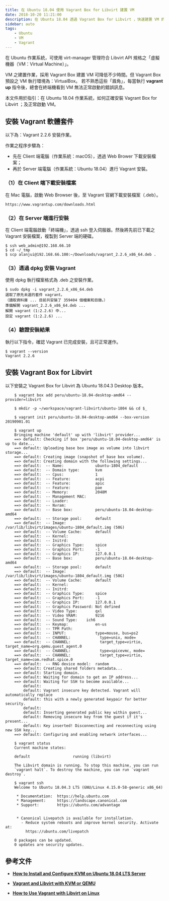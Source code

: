 ```yaml
---
title: 在 Ubuntu 18.04 使用 Vagrant Box for Libvirt 建置 VM
date: 2018-10-20 11:21:00
description: 在 Ubuntu 18.04 透過 Vagrant Box for Libvirt ，快速建置 VM 的秘訣。 
sidebar: auto
tags:
    - Ubuntu
    - VM
    - Vagrant
---
```


在 Ubuntu 作業系統，可使用 virt-manager 管理符合 Libvirt API 規格之「虛擬機器（VM：Virtual Machine）」。

VM 之建置作業，採用 Vagrant Box 建置 VM 可降低不少時間。但 Vagrant Box 預設之 VM 執行環境為：VirtualBox。 若不熟悉這些「眉角」，每當執行 **vagrant up** 指令後，總會在終端機看到 VM 無法正常啟動的錯誤訊息。

本文件用於指引：在 Ubuntu 18.04 作業系統，如何正確安裝 Vagrant Box for Libvirt ；及正常啟動 VM。


## 安裝 Vagrant 軟體套件

以下為：Vagrant 2.2.6 安裝作業。

作業之程序步驟為：

- 先在 Client 端電腦（作業系統：macOS），透過 Web Brower 下載安裝檔案；
- 再於 Server 端電腦（作業系統：Ubuntu 18.04）進行 Vagrant 安裝。


### （1）在 Client 端下載安裝檔案

在 Mac 電腦，啟動 Web Browser 後，至 Vagrant 官網下載安裝檔案（.deb）。

```
https://www.vagrantup.com/downloads.html
```


### （2）在 Server 端進行安裝

在 Client 端電腦啟動「終端機」，透過 ssh 登入伺服器。然後將先前已下載之 Vagrant 安裝檔案，複製到 Server 端的硬碟。 


    $ ssh web_admin@192.168.66.10
    $ cd ~/_tmp
    $ scp alanjui@192.168.66.100:~/Downloads/vagrant_2.2.6_x86_64.deb .


### （3）透過 dpkg 安裝 Vagrant

使用 dpkg 執行檔案格式為 .deb 之安裝作業。


    $ sudo dpkg -i vagrant_2.2.6_x86_64.deb
    選取了原先未選的套件 vagrant。
    （讀取資料庫 ... 目前共安裝了 359404 個檔案和目錄。）
    準備解開 vagrant_2.2.6_x86_64.deb ...
    解開 vagrant (1:2.2.6) 中...
    設定 vagrant (1:2.2.6) ...


### （4）驗證安裝結果

執行以下指令，確認 Vagrant 已完成安裝，且可正常運作。


    $ vagrant --version
    Vagrant 2.2.6



## 安裝 Vagrant Box for Libvirt

以下安裝之 Vagrant Box for Libvirt 為 Ubuntu 18.04.3 Desktop 版本。

```shell script
    $ vagrant box add peru/ubuntu-18.04-desktop-amd64 --provider=libvirt
    
    $ mkdir -p ~/workspace/vagrant-libvirt/ubuntu-1804 && cd $_
    
    $ vagrant init peru/ubuntu-18.04-desktop-amd64 --box-version 20190901.01
    
    $ vagrant up
    Bringing machine 'default' up with 'libvirt' provider...
    ==> default: Checking if box 'peru/ubuntu-18.04-desktop-amd64' is up to date...
    ==> default: Uploading base box image as volume into libvirt storage...
    ==> default: Creating image (snapshot of base box volume).
    ==> default: Creating domain with the following settings...
    ==> default:  -- Name:              ubuntu-1804_default
    ==> default:  -- Domain type:       kvm
    ==> default:  -- Cpus:              1
    ==> default:  -- Feature:           acpi
    ==> default:  -- Feature:           apic
    ==> default:  -- Feature:           pae
    ==> default:  -- Memory:            2048M
    ==> default:  -- Management MAC:
    ==> default:  -- Loader:
    ==> default:  -- Nvram:
    ==> default:  -- Base box:          peru/ubuntu-18.04-desktop-amd64
    ==> default:  -- Storage pool:      default
    ==> default:  -- Image:             /var/lib/libvirt/images/ubuntu-1804_default.img (50G)
    ==> default:  -- Volume Cache:      default
    ==> default:  -- Kernel:
    ==> default:  -- Initrd:
    ==> default:  -- Graphics Type:     spice
    ==> default:  -- Graphics Port:     -1
    ==> default:  -- Graphics IP:       127.0.0.1
    ==> default:  -- Base box:          peru/ubuntu-18.04-desktop-amd64
    ==> default:  -- Storage pool:      default
    ==> default:  -- Image:             /var/lib/libvirt/images/ubuntu-1804_default.img (50G)
    ==> default:  -- Volume Cache:      default
    ==> default:  -- Kernel:
    ==> default:  -- Initrd:
    ==> default:  -- Graphics Type:     spice
    ==> default:  -- Graphics Port:     -1
    ==> default:  -- Graphics IP:       127.0.0.1
    ==> default:  -- Graphics Password: Not defined
    ==> default:  -- Video Type:        qxl
    ==> default:  -- Video VRAM:        9216
    ==> default:  -- Sound Type:    ich6
    ==> default:  -- Keymap:            en-us
    ==> default:  -- TPM Path:
    ==> default:  -- INPUT:             type=mouse, bus=ps2
    ==> default:  -- CHANNEL:             type=unix, mode=
    ==> default:  -- CHANNEL:             target_type=virtio, target_name=org.qemu.guest_agent.0
    ==> default:  -- CHANNEL:             type=spicevmc, mode=
    ==> default:  -- CHANNEL:             target_type=virtio, target_name=com.redhat.spice.0
    ==> default:  -- RNG device model:  random
    ==> default: Creating shared folders metadata...
    ==> default: Starting domain.
    ==> default: Waiting for domain to get an IP address...
    ==> default: Waiting for SSH to become available...
        default:
        default: Vagrant insecure key detected. Vagrant will automatically replace
        default: this with a newly generated keypair for better security.
        default:
        default: Inserting generated public key within guest...
        default: Removing insecure key from the guest if it's present...
        default: Key inserted! Disconnecting and reconnecting using new SSH key...
    ==> default: Configuring and enabling network interfaces...
    
    $ vagrant status
    Current machine states:
    
    default                   running (libvirt)
    
    The Libvirt domain is running. To stop this machine, you can run
    `vagrant halt`. To destroy the machine, you can run `vagrant destroy`. 
    
    $ vagrant ssh
    Welcome to Ubuntu 18.04.3 LTS (GNU/Linux 4.15.0-58-generic x86_64)
    
     * Documentation:  https://help.ubuntu.com
     * Management:     https://landscape.canonical.com
     * Support:        https://ubuntu.com/advantage
    
    
     * Canonical Livepatch is available for installation.
       - Reduce system reboots and improve kernel security. Activate at:
         https://ubuntu.com/livepatch
    
    0 packages can be updated.
    0 updates are security updates.
```


## 參考文件

- [**How to Install and Configure KVM on Ubuntu 18.04 LTS Server**](https://www.linuxtechi.com/install-configure-kvm-ubuntu-18-04-server/)

- [**Vagrant and Libvirt with KVM or QEMU**](https://docs.cumulusnetworks.com/cumulus-vx/Development-Environments/Vagrant-and-Libvirt-with-KVM-or-QEMU/)

- [**How to Use Vagrant with Libvirt on Linux**](https://computingforgeeks.com/using-vagrant-with-libvirt-on-linux/)



